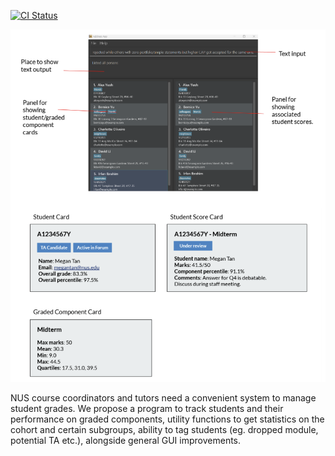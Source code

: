 [![CI Status](https://github.com/AY2324S1-CS2103T-W08-2/tp/workflows/Java%20CI/badge.svg)](https://github.com/AY2324S1-CS2103T-W08-2/tp/actions)

![Ui](docs/images/Ui.png)

NUS course coordinators and tutors need a convenient system to
manage student grades. We propose a program to track students
and their performance on graded components, utility functions
to get statistics on the cohort and certain subgroups,
ability to tag students (eg. dropped module, potential TA etc.),
alongside general GUI improvements.
